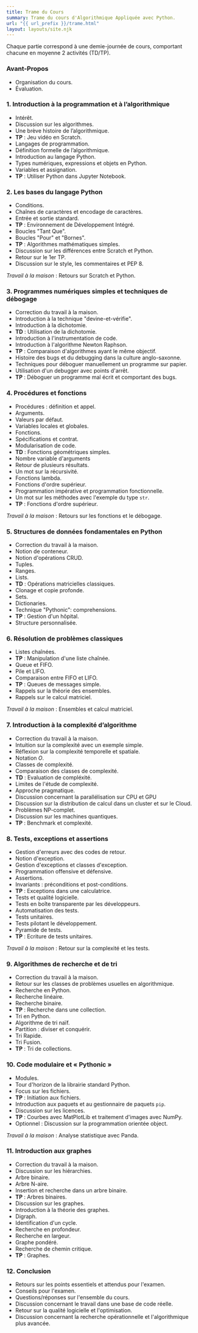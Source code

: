```yaml
---
title: Trame du Cours
summary: Trame du cours d'Algorithmique Appliquée avec Python.
url: "{{ url_prefix }}/trame.html"
layout: layouts/site.njk
---
```


Chaque partie correspond à une demie-journée de cours, comportant chacune en moyenne 2 activités (TD/TP).

### Avant-Propos

* Organisation du cours.
* Évaluation.

### 1. Introduction à la programmation et à l’algorithmique

* Intérêt.
* Discussion sur les algorithmes.
* Une brève histoire de l’algorithmique.
* **TP** : Jeu vidéo en Scratch.
* Langages de programmation.
* Définition formelle de l’algorithmique.
* Introduction au langage Python.
* Types numériques, expressions et objets en Python.
* Variables et assignation.
* **TP** : Utiliser Python dans Jupyter Notebook.

### 2. Les bases du langage Python

* Conditions.
* Chaînes de caractères et encodage de caractères.
* Entrée et sortie standard.
* **TP** : Environnement de Développement Intégré.
* Boucles "Tant Que".
* Boucles "Pour" et "Bornes".
* **TP** : Algorithmes mathématiques simples.
* Discussion sur les différences entre Scratch et Python.
* Retour sur le 1er TP.
* Discussion sur le style, les commentaires et PEP 8.

*Travail à la maison* : Retours sur Scratch et Python.

### 3. Programmes numériques simples et techniques de débogage

* Correction du travail à la maison.
* Introduction à la technique "devine-et-vérifie".
* Introduction à la dichotomie.
* **TD** : Utilisation de la dichotomie.
* Introduction à l'instrumentation de code.
* Introduction à l'algorithme Newton Raphson.
* **TP** : Comparaison d'algorithmes ayant le même objectif.
* Histoire des bugs et du debugging dans la culture anglo-saxonne.
* Techniques pour déboguer manuellement un programme sur papier.
* Utilisation d'un debugger avec points d'arrêt.
* **TP** : Déboguer un programme mal écrit et comportant des bugs.

### 4. Procédures et fonctions

* Procédures : définition et appel.
* Arguments.
* Valeurs par défaut.
* Variables locales et globales.
* Fonctions.
* Spécifications et contrat.
* Modularisation de code.
* **TD** : Fonctions géométriques simples.
* Nombre variable d'arguments
* Retour de plusieurs résultats.
* Un mot sur la récursivité.
* Fonctions lambda.
* Fonctions d'ordre supérieur.
* Programmation impérative et programmation fonctionnelle.
* Un mot sur les méthodes avec l'exemple du type `str`.
* **TP** : Fonctions d'ordre supérieur.

*Travail à la maison* : Retours sur les fonctions et le débogage.

### 5. Structures de données fondamentales en Python

* Correction du travail à la maison.
* Notion de conteneur.
* Notion d'opérations CRUD.
* Tuples.
* Ranges.
* Lists.
* **TD** : Opérations matricielles classiques.
* Clonage et copie profonde.
* Sets.
* Dictionaries.
* Technique "Pythonic": comprehensions.
* **TP** : Gestion d'un hôpital.
* Structure personnalisée.

### 6. Résolution de problèmes classiques

* Listes chaînées.
* **TP** : Manipulation d'une liste chaînée.
* Queue et FIFO.
* Pile et LIFO.
* Comparaison entre FIFO et LIFO.
* **TP** : Queues de messages simple.
* Rappels sur la théorie des ensembles.
* Rappels sur le calcul matriciel.

*Travail à la maison* : Ensembles et calcul matriciel.

### 7. Introduction à la complexité d’algorithme

* Correction du travail à la maison.
* Intuition sur la complexité avec un exemple simple.
* Réflexion sur la complexité temporelle et spatiale.
* Notation $O$.
* Classes de complexité.
* Comparaison des classes de complexité.
* **TD** : Evaluation de compléxité.
* Limites de l'étude de complexité.
* Approche pragmatique.
* Discussion concernant la parallélisation sur CPU et GPU
* Discussion sur la distribution de calcul dans un cluster et sur le Cloud.
* Problèmes NP-complet.
* Discussion sur les machines quantiques.
* **TP** : Benchmark et complexité.

### 8. Tests, exceptions et assertions

* Gestion d'erreurs avec des codes de retour.
* Notion d'exception.
* Gestion d'exceptions et classes d'exception.
* Programmation offensive et défensive.
* Assertions.
* Invariants : préconditions et post-conditions.
* **TP** : Exceptions dans une calculatrice.
* Tests et qualité logicielle.
* Tests en boîte transparente par les développeurs.
* Automatisation des tests.
* Tests unitaires.
* Tests pilotant le développement.
* Pyramide de tests.
* **TP** : Ecriture de tests unitaires.

*Travail à la maison* : Retour sur la complexité et les tests.

### 9. Algorithmes de recherche et de tri

* Correction du travail à la maison.
* Retour sur les classes de problèmes usuelles en algorithmique.
* Recherche en Python.
* Recherche linéaire.
* Recherche binaire.
* **TP** : Recherche dans une collection.
* Tri en Python.
* Algorithme de tri naïf.
* Partition : diviser et conquérir.
* Tri Rapide.
* Tri Fusion.
* **TP** : Tri de collections.

### 10. Code modulaire et « Pythonic »

* Modules.
* Tour d'horizon de la librairie standard Python.
* Focus sur les fichiers.
* **TP** : Initiation aux fichiers.
* Introduction aux paquets et au gestionnaire de paquets `pip`.
* Discussion sur les licences.
* **TP** : Courbes avec MatPlotLib et traitement d'images avec NumPy.
* Optionnel : Discussion sur la programmation orientée object.

*Travail à la maison* : Analyse statistique avec Panda.

### 11. Introduction aux graphes

* Correction du travail à la maison.
* Discussion sur les hiérarchies.
* Arbre binaire.
* Arbre N-aire.
* Insertion et recherche dans un arbre binaire.
* **TP** : Arbres binaires.
* Discussion sur les graphes.
* Introduction à la théorie des graphes.
* Digraph.
* Identification d'un cycle.
* Recherche en profondeur.
* Recherche en largeur.
* Graphe pondéré.
* Recherche de chemin critique.
* **TP** : Graphes.

### 12. Conclusion

* Retours sur les points essentiels et attendus pour l'examen.
* Conseils pour l'examen.
* Questions/réponses sur l'ensemble du cours.
* Discussion concernant le travail dans une base de code réelle.
* Retour sur la qualité logicielle et l'optimisation.
* Discussion concernant la recherche opérationnelle et l'algorithmique plus avancée.